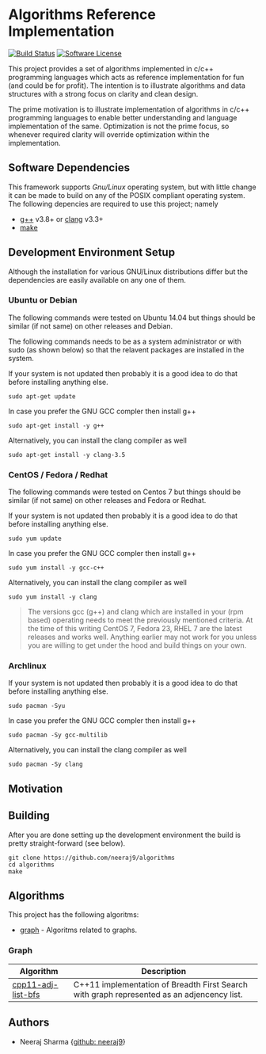 # Algorithms Reference Implementation

[![Build Status](https://travis-ci.org/neeraj9/calgorithms.svg?branch=master)](https://travis-ci.org/neeraj9/calgorithms)
[![Software License](https://img.shields.io/badge/license-ISC-blue.svg?style=flat-square)](LICENSE)

This project provides a set of algorithms implemented in c/c++ programming
languages which acts as reference implementation for
fun (and could be for profit). The intention is to illustrate algorithms
and data structures with a strong focus on clarity and clean design.

The prime motivation is to illustrate implementation of algorithms in
c/c++ programming languages to enable better understanding and
language implementation of the same. Optimization is not the prime focus,
so whenever required clarity will override optimization within the
implementation.

## Software Dependencies

This framework supports *Gnu/Linux* operating system, but with little change
it can be made to build on any of the POSIX compliant operating system. The
following depencies are required to use this project; namely

* [g++](https://gcc.gnu.org/) v3.8+ or [clang](http://clang.llvm.org/) v3.3+
* [make](https://www.gnu.org/software/make/)

## Development Environment Setup

Although the installation for various GNU/Linux distributions differ but
the dependencies are easily available on any one of them.

### Ubuntu or Debian

The following commands were tested on Ubuntu 14.04 but things should be similar
(if not same) on other releases and Debian.

The following commands needs to be as a system administrator or with sudo
(as shown below) so that the relavent packages are installed in the
system.

If your system is not updated then probably it is a good idea to do that
before installing anything else.

    sudo apt-get update

In case you prefer the GNU GCC compler then install g++

    sudo apt-get install -y g++

Alternatively, you can install the clang compiler as well

    sudo apt-get install -y clang-3.5

### CentOS / Fedora / Redhat

The following commands were tested on Centos 7 but things should be similar
(if not same) on other releases and Fedora or Redhat.

If your system is not updated then probably it is a good idea to do that
before installing anything else.

    sudo yum update

In case you prefer the GNU GCC compler then install g++

    sudo yum install -y gcc-c++

Alternatively, you can install the clang compiler as well

    sudo yum install -y clang

> The versions gcc (g++) and clang which are installed in your (rpm based)
> operating needs to meet the previously mentioned criteria. At the time of
> this writing CentOS 7, Fedora 23, RHEL 7 are the latest releases and works
> well. Anything earlier may not work for you unless you are willing to
> get under the hood and build things on your own.

### Archlinux

If your system is not updated then probably it is a good idea to do that
before installing anything else.

    sudo pacman -Syu

In case you prefer the GNU GCC compler then install g++

    sudo pacman -Sy gcc-multilib

Alternatively, you can install the clang compiler as well

    sudo pacman -Sy clang

## Motivation

## Building

After you are done setting up the development environment the build is
pretty straight-forward (see below).

    git clone https://github.com/neeraj9/algorithms
    cd algorithms 
    make

## Algorithms

This project has the following algoritms:

* [graph](graph) - Algoritms related to graphs.

### Graph

<table>
    <thead>
        <tr>
            <th>Algorithm</th>
            <th>Description</th>
        </tr>
    </thead>
    <tbody>
        <tr>
            <td><a href="graph/cpp11/adj_list_bfs.cpp">cpp11-adj-list-bfs</a></td>
            <td>C++11 implementation of Breadth First Search with graph represented as an adjencency list.</td>
        </tr>
    </tbody>
</table>

## Authors

* Neeraj Sharma {[github: neeraj9](https://github.com/neeraj9)}

